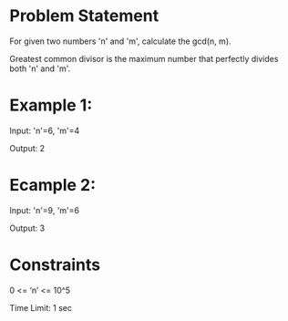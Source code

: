 # Problem Statement

For given two numbers 'n' and 'm', calculate the gcd(n, m).

Greatest common divisor is the maximum number that perfectly divides both 'n' and 'm'.

# Example 1:

Input: 'n'=6, 'm'=4

Output: 2

# Ecample 2:

Input: 'n'=9, 'm'=6

Output: 3

# Constraints

0 <= ‘n’ <= 10^5

Time Limit: 1 sec